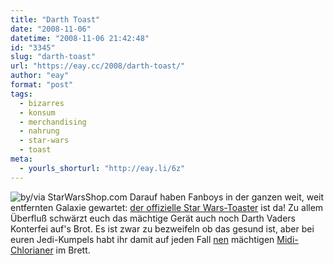 ```yaml
---
title: "Darth Toast"
date: "2008-11-06"
datetime: "2008-11-06 21:42:48"
id: "3345"
slug: "darth-toast"
url: "https://eay.cc/2008/darth-toast/"
author: "eay"
format: "post"
tags:
  - bizarres
  - konsum
  - merchandising
  - nahrung
  - star-wars
  - toast
meta:
  - yourls_shorturl: "http://eay.li/6z"
---
```


![](/uploads/2008/darthtoast.jpg "by/via StarWarsShop.com") Darauf haben Fanboys in der ganzen weit, weit entfernten Galaxie gewartet: [der offizielle Star Wars-Toaster](http://shop.starwars.com/catalog/product.xml?product_id=1307702;category_id=336) ist da! Zu allem Überfluß schwärzt euch das mächtige Gerät auch noch Darth Vaders Konterfei auf's Brot. Es ist zwar zu bezweifeln ob das gesund ist, aber bei euren Jedi-Kumpels habt ihr damit auf jeden Fall [nen](http://www.andisblog.de/2008/11/06/nee-nee-nen-ne-andi-hilft-beim-richtigen-abkuerzen/) mächtigen [Midi-Chlorianer](http://starwars.wikia.com/wiki/Midi-chlorian) im Brett.
